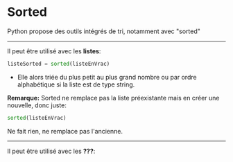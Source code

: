 # Sorted
Python propose des outils intégrés de tri, notamment avec "sorted"

------------
Il peut être utilisé avec les **listes**:
```python
listeSorted = sorted(listeEnVrac)
```
- Elle alors triée du plus petit au plus grand nombre ou par ordre alphabétique si la liste est de type string.

**Remarque:**
Sorted ne remplace pas la liste préexistante mais en créer une nouvelle, donc juste:
```python
sorted(listeEnVrac)
```
Ne fait rien, ne remplace pas l'ancienne.

------------
Il peut être utilisé avec les **???**: